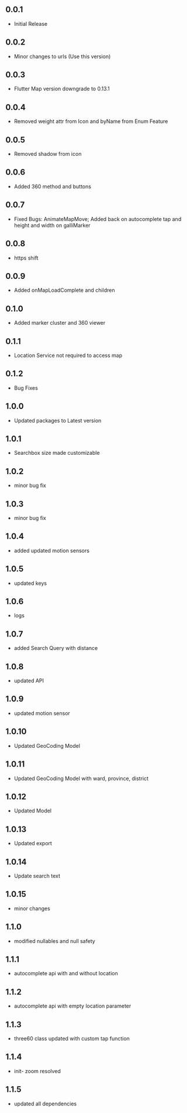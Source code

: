 ## 0.0.1

* Initial Release

## 0.0.2

* Minor changes to urls (Use this version)

## 0.0.3

* Flutter Map version downgrade to 0.13.1

## 0.0.4

* Removed weight attr from Icon and byName from Enum Feature

## 0.0.5

* Removed shadow from icon

## 0.0.6

* Added 360 method and buttons

## 0.0.7

* Fixed Bugs: AnimateMapMove; Added back on autocomplete tap and height and width on galliMarker

## 0.0.8

* https shift

## 0.0.9

* Added onMapLoadComplete and children

## 0.1.0

* Added marker cluster and 360 viewer

## 0.1.1

* Location Service not required to access map

## 0.1.2

* Bug Fixes

## 1.0.0

* Updated packages to Latest version

## 1.0.1

* Searchbox size made customizable

## 1.0.2

* minor bug fix

## 1.0.3

* minor bug fix

## 1.0.4

* added updated motion sensors

## 1.0.5

* updated keys

## 1.0.6

* logs

## 1.0.7

* added Search Query with distance

## 1.0.8

* updated API

## 1.0.9

* updated motion sensor

## 1.0.10

* Updated GeoCoding Model

## 1.0.11

* Updated GeoCoding Model with ward, province, district

## 1.0.12

* Updated Model

## 1.0.13

* Updated export

## 1.0.14

* Update search text

## 1.0.15

* minor changes

## 1.1.0

* modified nullables and null safety

## 1.1.1

* autocomplete api with and without location

## 1.1.2

* autocomplete api with empty location parameter

## 1.1.3

* three60 class updated with custom tap function

## 1.1.4

* init- zoom resolved

## 1.1.5

* updated all dependencies 